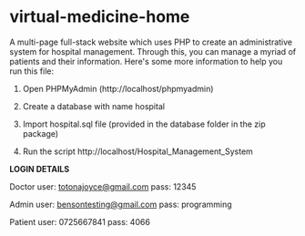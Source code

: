 # virtual-medicine-home
A multi-page full-stack website which uses PHP to create an administrative system for hospital management. Through this, you can manage a myriad of patients and their information. Here's some more information to help you run this file:

1. Open PHPMyAdmin (http://localhost/phpmyadmin)

2. Create a database with name hospital

3. Import hospital.sql file (provided in the database folder in the zip package)

4. Run the script http://localhost/Hospital_Management_System


**LOGIN DETAILS** 

Doctor
user: totonajoyce@gmail.com
pass: 12345

Admin
user: bensontesting@gmail.com
pass: programming

Patient
user: 0725667841
pass: 4066
